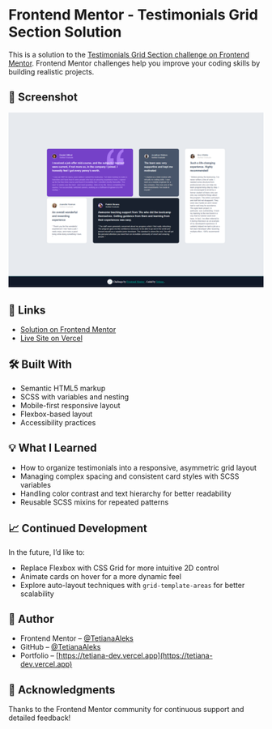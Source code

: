# Frontend Mentor - Testimonials Grid Section Solution

This is a solution to the [Testimonials Grid Section challenge on Frontend Mentor](https://www.frontendmentor.io/challenges/testimonials-grid-section-Nnw6J7Un7). Frontend Mentor challenges help you improve your coding skills by building realistic projects.

## 📸 Screenshot

![Testimonials Grid Screenshot](./preview/preview.png)

## 🔗 Links

- [Solution on Frontend Mentor](https://www.frontendmentor.io/solutions/testimonials-grid-section-css-grid-and-bem-practice-9UcJzQRGUe)  
- [Live Site on Vercel](https://fem-projects-hub.vercel.app/testimonials-grid-section)

## 🛠️ Built With

- Semantic HTML5 markup
- SCSS with variables and nesting
- Mobile-first responsive layout
- Flexbox-based layout
- Accessibility practices

## 💡 What I Learned

- How to organize testimonials into a responsive, asymmetric grid layout
- Managing complex spacing and consistent card styles with SCSS variables
- Handling color contrast and text hierarchy for better readability
- Reusable SCSS mixins for repeated patterns

## 📈 Continued Development

In the future, I’d like to:
- Replace Flexbox with CSS Grid for more intuitive 2D control
- Animate cards on hover for a more dynamic feel
- Explore auto-layout techniques with `grid-template-areas` for better scalability

## 👤 Author

- Frontend Mentor – [@TetianaAleks](https://www.frontendmentor.io/profile/TetianaAleks)  
- GitHub – [@TetianaAleks](https://github.com/TetianaAleks)  
- Portfolio – [https://tetiana-dev.vercel.app](https://tetiana-dev.vercel.app)

## 🙏 Acknowledgments

Thanks to the Frontend Mentor community for continuous support and detailed feedback!
